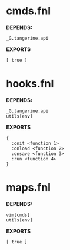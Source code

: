 # cmds.fnl
> 

**DEPENDS:**
```
_G.tangerine.api
```

**EXPORTS**
```fennel
[ true ]
```

# hooks.fnl
> 

**DEPENDS:**
```
_G.tangerine.api
utils[env]
```

**EXPORTS**
```fennel
{
  :onit <function 1>
  :onload <function 2>
  :onsave <function 3>
  :run <function 4>
}
```

# maps.fnl
> 

**DEPENDS:**
```
vim[cmds]
utils[env]
```

**EXPORTS**
```fennel
[ true ]
```

